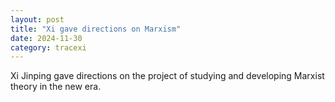 ```yaml
---
layout: post
title: "Xi gave directions on Marxism"
date: 2024-11-30
category: tracexi
---
```


Xi Jinping gave directions on the project of studying and developing Marxist theory in the new era.